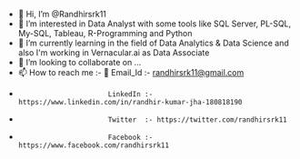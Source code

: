 - 👋 Hi, I’m @Randhirsrk11
- 👀 I’m interested in Data Analyst with some tools like SQL Server, PL-SQL, My-SQL, Tableau, R-Programming and Python
- 🌱 I’m currently learning in the field of Data Analytics & Data Science and also I'm working in Vernacular.ai as Data Associate
- 💞️ I’m looking to collaborate on ...
- 📫 How to reach me :- 📧 Email_Id :- randhirsrk11@gmail.com
-                           LinkedIn :- https://www.linkedin.com/in/randhir-kumar-jha-180818190
-                           Twitter  :- https://twitter.com/randhirsrk11
-                           Facebook :- https://www.facebook.com/randhirsrk11

<!---
Randhirsrk11/Randhirsrk11 is a ✨ special ✨ repository because its `README.md` (this file) appears on your GitHub profile.
You can click the Preview link to take a look at your changes.
--->
